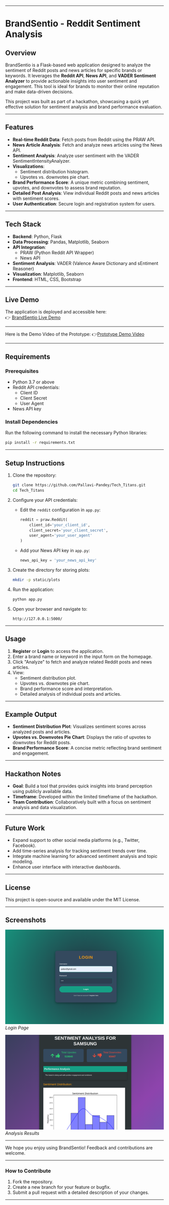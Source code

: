 

---

# BrandSentio - Reddit Sentiment Analysis

## Overview
BrandSentio is a Flask-based web application designed to analyze the sentiment of Reddit posts and news articles for specific brands or keywords. It leverages the **Reddit API**, **News API**, and **VADER Sentiment Analyzer** to provide actionable insights into user sentiment and engagement. This tool is ideal for brands to monitor their online reputation and make data-driven decisions.

This project was built as part of a hackathon, showcasing a quick yet effective solution for sentiment analysis and brand performance evaluation.

---

## Features
- **Real-time Reddit Data**: Fetch posts from Reddit using the PRAW API.
- **News Article Analysis**: Fetch and analyze news articles using the News API.
- **Sentiment Analysis**: Analyze user sentiment with the VADER SentimentIntensityAnalyzer.
- **Visualizations**:
  - Sentiment distribution histogram.
  - Upvotes vs. downvotes pie chart.
- **Brand Performance Score**: A unique metric combining sentiment, upvotes, and downvotes to assess brand reputation.
- **Detailed Post Analysis**: View individual Reddit posts and news articles with sentiment scores.
- **User Authentication**: Secure login and registration system for users.

---

## Tech Stack
- **Backend**: Python, Flask
- **Data Processing**: Pandas, Matplotlib, Seaborn
- **API Integration**: 
  - PRAW (Python Reddit API Wrapper)
  - News API
- **Sentiment Analysis**: VADER (Valence Aware Dictionary and sEntiment Reasoner)
- **Visualization**: Matplotlib, Seaborn
- **Frontend**: HTML, CSS, Bootstrap

---

## Live Demo
The application is deployed and accessible here:  
👉 [BrandSentio Live Demo](https://tech-titans-vodr.onrender.com/)

---

Here is the Demo Video of the Prototype:
👉[Prototype Demo Video](https://drive.google.com/file/d/1d2z7Uy25OaqupUpgaysxD51umTWx3AG7/view?usp=sharing)

---

## Requirements

### Prerequisites
- Python 3.7 or above
- Reddit API credentials:
  - Client ID
  - Client Secret
  - User Agent
- News API key

### Install Dependencies
Run the following command to install the necessary Python libraries:
```bash
pip install -r requirements.txt
```

---

## Setup Instructions

1. Clone the repository:
   ```bash
   git clone https://github.com/Pallavi-Pandey/Tech_Titans.git
   cd Tech_Titans
   ```

2. Configure your API credentials:
   - Edit the `reddit` configuration in `app.py`:
     ```python
     reddit = praw.Reddit(
         client_id='your_client_id',
         client_secret='your_client_secret',
         user_agent='your_user_agent'
     )
     ```
   - Add your News API key in `app.py`:
     ```python
     news_api_key = 'your_news_api_key'
     ```

3. Create the directory for storing plots:
   ```bash
   mkdir -p static/plots
   ```

4. Run the application:
   ```bash
   python app.py
   ```

5. Open your browser and navigate to:
   ```
   http://127.0.0.1:5000/
   ```

---

## Usage
1. **Register** or **Login** to access the application.
2. Enter a brand name or keyword in the input form on the homepage.
3. Click "Analyze" to fetch and analyze related Reddit posts and news articles.
4. View:
   - Sentiment distribution plot.
   - Upvotes vs. downvotes pie chart.
   - Brand performance score and interpretation.
   - Detailed analysis of individual posts and articles.

---

## Example Output
- **Sentiment Distribution Plot**: Visualizes sentiment scores across analyzed posts and articles.
- **Upvotes vs. Downvotes Pie Chart**: Displays the ratio of upvotes to downvotes for Reddit posts.
- **Brand Performance Score**: A concise metric reflecting brand sentiment and engagement.

---

## Hackathon Notes
- **Goal**: Build a tool that provides quick insights into brand perception using publicly available data.
- **Timeframe**: Developed within the limited timeframe of the hackathon.
- **Team Contribution**: Collaboratively built with a focus on sentiment analysis and data visualization.

---

## Future Work
- Expand support to other social media platforms (e.g., Twitter, Facebook).
- Add time-series analysis for tracking sentiment trends over time.
- Integrate machine learning for advanced sentiment analysis and topic modeling.
- Enhance user interface with interactive dashboards.

---

## License
This project is open-source and available under the MIT License.

---

## Screenshots
![alt text](image.png)
*Login Page*

![alt text](image-1.png)
*Analysis Results*

---

We hope you enjoy using BrandSentio! Feedback and contributions are welcome.

---

### How to Contribute
1. Fork the repository.
2. Create a new branch for your feature or bugfix.
3. Submit a pull request with a detailed description of your changes.

---
